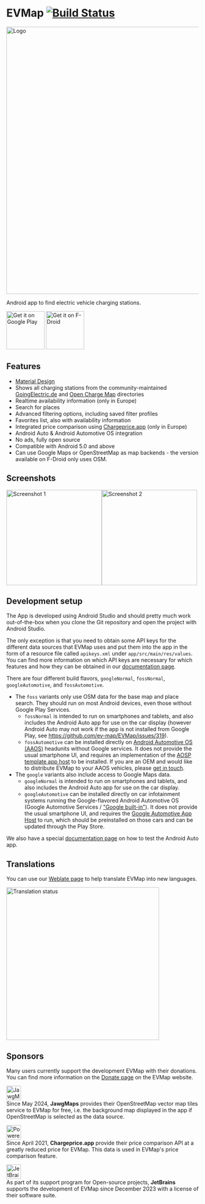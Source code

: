 EVMap [![Build Status](https://github.com/ev-map/EVMap/actions/workflows/tests.yml/badge.svg)](https://github.com/ev-map/EVMap/actions)
=====

<a href="https://ev-map.app" target="_blank">
<img src="https://raw.githubusercontent.com/ev-map/EVMap/master/_img/feature_graphic.svg" width=700 alt="Logo"/></a>

Android app to find electric vehicle charging stations.

<a href="https://play.google.com/store/apps/details?id=net.vonforst.evmap" target="_blank">
<img src="https://play.google.com/intl/en_us/badges/images/generic/en-play-badge.png" alt="Get it on Google Play" height="100"/></a>
<a href="https://f-droid.org/repository/browse/?fdid=net.vonforst.evmap" target="_blank">
<img src="https://f-droid.org/badge/get-it-on.png" alt="Get it on F-Droid" height="100"/></a>

Features
--------

- [Material Design](https://material.io/)
- Shows all charging stations from the community-maintained [GoingElectric.de](https://www.goingelectric.de/stromtankstellen/) and [Open Charge Map](https://openchargemap.org) directories
- Realtime availability information (only in Europe)
- Search for places
- Advanced filtering options, including saved filter profiles
- Favorites list, also with availability information
- Integrated price comparison using [Chargeprice.app](https://chargeprice.app) (only in Europe)
- Android Auto & Android Automotive OS integration
- No ads, fully open source
- Compatible with Android 5.0 and above
- Can use Google Maps or OpenStreetMap as map backends - the version available on F-Droid only uses
  OSM.

Screenshots
-----------

<img src="https://raw.githubusercontent.com/ev-map/EVMap/master/_img/screenshots/phone/en/mapbox/01_map.png" width=250 alt="Screenshot 1"/><img src="https://raw.githubusercontent.com/ev-map/EVMap/master/_img/screenshots/phone/en/mapbox/02_detail.png" width=250 alt="Screenshot 2"/>

Development setup
-----------------

The App is developed using Android Studio and should pretty much work out-of-the-box when you clone
the Git repository and open the project with Android Studio.

The only exception is that you need to obtain some API keys for the different data sources that
EVMap uses and put them into the app in the form of a resource file called `apikeys.xml` under
`app/src/main/res/values`. You can find more information on which API keys are necessary for which
features and how they can be obtained in our [documentation page](doc/api_keys.md).

There are four different build flavors, `googleNormal`, `fossNormal`, `googleAutomotive`, and
`fossAutomotive`.

- The `foss` variants only use OSM data for the base map and place search. They should run on most Android devices, even those without Google Play Services.
    - `fossNormal` is intended to run on smartphones and tablets, and also includes the Android
      Auto app for use on the car display (however Android Auto may not work if the app is not
      installed from Google Play, see https://github.com/ev-map/EVMap/issues/319).
    - `fossAutomotive` can be installed directly on
      [Android Automotive OS (AAOS)](https://source.android.com/docs/automotive/start/what_automotive)
      headunits without Google services.
      It does not provide the usual smartphone UI, and requires an implementation of the
      [AOSP template app host](https://source.android.com/docs/automotive/hmi/aosp_host)
      to be installed. If you are an OEM and would like to distribute EVMap to your AAOS vehicles,
      please [get in touch](mailto:evmap@vonforst.net).
- The `google` variants also include access to Google Maps data.
    - `googleNormal` is intended to run on smartphones and tablets, and also includes the Android
      Auto app for use on the car display.
    - `googleAutomotive` can be installed directly on car infotainment systems running the
      Google-flavored Android Automotive OS (Google Automotive Services /
      ["Google built-in"](https://built-in.google/cars/)).
      It does not provide the usual smartphone UI, and requires the
      [Google Automotive App Host](https://play.google.com/store/apps/details?id=com.google.android.apps.automotive.templates.host)
      to run, which should be preinstalled on those cars and can be updated through the Play Store.

We also have a special [documentation page](doc/android_auto.md) on how to test the Android Auto
app.

Translations
------------

You can use our [Weblate page](https://hosted.weblate.org/projects/evmap/) to help translate EVMap
into new languages.

<a href="https://hosted.weblate.org/engage/evmap/">
<img src="https://hosted.weblate.org/widgets/evmap/-/open-graph.png" width="400" alt="Translation status" />
</a>

Sponsors
--------

Many users currently support the development EVMap with their donations. You can find more
information on the [Donate page](https://ev-map.app/donate/) on the EVMap website.

<a href="https://www.jawg.io"><img src="https://www.jawg.io/static/Blue@10x-9cdc4596e4e59acbd9ead55e9c28613e.png" alt="JawgMaps" height="38"/></a><br>
Since May 2024, **JawgMaps** provides their OpenStreetMap vector map tiles service to EVMap for
free, i.e. the background map displayed in the app if OpenStreetMap is selected as the data source.

<a href="https://chargeprice.app"><img src="https://raw.githubusercontent.com/ev-map/EVMap/master/_img/powered_by_chargeprice.svg" alt="Powered by Chargeprice" height="38"/></a><br>
Since April 2021, **Chargeprice.app** provide their price comparison API at a greatly reduced
price for EVMap. This data is used in EVMap's price comparison feature.

<a href="https://www.jetbrains.com/community/opensource/"><img src="https://resources.jetbrains.com/storage/products/company/brand/logos/jetbrains.svg" alt="JetBrains logo" height="38"/></a><br>
As part of its support program for Open-source projects, **JetBrains** supports the development of EVMap since December 2023 with a license of their software suite.
